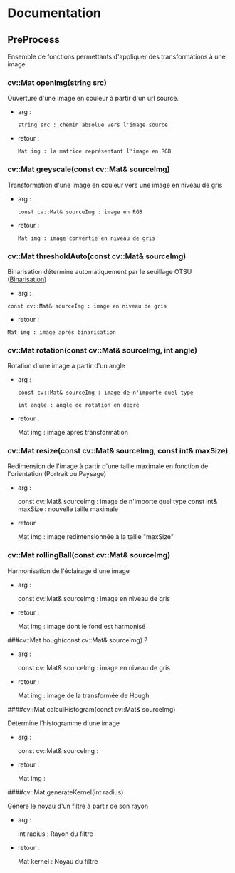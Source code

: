# Documentation

## PreProcess

Ensemble de fonctions permettants d'appliquer des transformations à une image


### cv::Mat openImg(string src)

Ouverture d'une image en couleur à partir d'un url source.
- arg : 

    
    `string src : chemin absolue vers l'image source`  
- retour :


    `Mat img : la matrice représentant l'image en RGB`
    
  
### cv::Mat greyscale(const cv::Mat& sourceImg)

Transformation d'une image en couleur vers une image en niveau de gris
- arg :


    `const cv::Mat& sourceImg : image en RGB`
- retour :


    `Mat img : image convertie en niveau de gris`
    
 
### cv::Mat thresholdAuto(const cv::Mat& sourceImg)

Binarisation détermine automatiquement par le seuillage OTSU ([Binarisation](https://sites.google.com/site/lizantchristopher/services/binarisation-1))
- arg :


`const cv::Mat& sourceImg : image en niveau de gris` 
- retour :

`Mat img : image après binarisation`
    
    
    
### cv::Mat rotation(const cv::Mat& sourceImg, int angle)

Rotation d'une image à partir d'un angle
- arg :


  `const cv::Mat& sourceImg : image de n'importe quel type`
  
  `int angle : angle de rotation en degré`

- retour :

    
    Mat img : image après transformation



### cv::Mat resize(const cv::Mat& sourceImg, const int& maxSize)


Redimension de l'image à partir d'une taille maximale en fonction de l'orientation (Portrait ou Paysage)

- arg :


    const cv::Mat& sourceImg : image de n'importe quel type
    const int& maxSize : nouvelle taille maximale

- retour


    Mat img : image redimensionnée à la taille "maxSize"
    
    
### cv::Mat rollingBall(const cv::Mat& sourceImg)


Harmonisation de l'éclairage d'une image
- arg :


    const cv::Mat& sourceImg : image en niveau de gris


- retour :


    Mat img : image dont le fond est harmonisé
    
    
###cv::Mat hough(const cv::Mat& sourceImg)
?
- arg :
    
    
    const cv::Mat& sourceImg : image en niveau de gris

- retour :


    Mat img : image de la transformée de Hough
    
    
    
####cv::Mat calculHistogram(const cv::Mat& sourceImg)



Détermine l'histogramme d'une image
- arg :


    const cv::Mat& sourceImg : 
- retour :


    Mat img :




####cv::Mat generateKernel(int radius)



Génère le noyau d'un filtre à partir de son rayon
- arg :


    int radius : Rayon du filtre
- retour :
    
    
    Mat kernel : Noyau du filtre